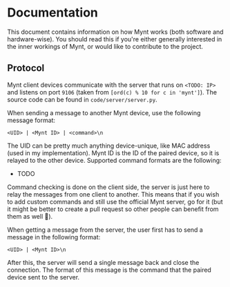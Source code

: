 # Documentation
This document contains information on how Mynt works (both software and hardware-wise). You should read this if you're either generally interested in the inner workings of Mynt, or would like to contribute to the project.

## Protocol
Mynt client devices communicate with the server that runs on `<TODO: IP>` and listens on port `9106` (taken from `[ord(c) % 10 for c in 'mynt']`). The source code can be found in `code/server/server.py`.

When sending a message to another Mynt device, use the following message format:
```
<UID> | <Mynt ID> | <command>\n
```

The UID can be pretty much anything device-unique, like MAC address (used in my implementation). Mynt ID is the ID of the paired device, so it is relayed to the other device. Supported command formats are the following:
- TODO

Command checking is done on the client side, the server is just here to relay the messages from one client to another. This means that if you wish to add custom commands and still use the official Mynt server, go for it (but it might be better to create a pull request so other people can benefit from them as well 🙂).

When getting a message from the server, the user first has to send a message in the following format:
```
<UID> | <Mynt ID>\n
```

After this, the server will send a single message back and close the connection. The format of this message is the command that the paired device sent to the server.
